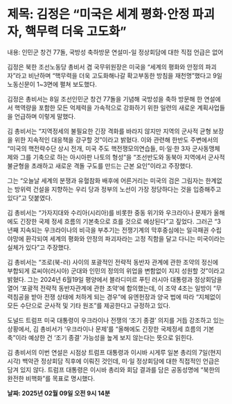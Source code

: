 # **제목: 김정은 “미국은 세계 평화·안정 파괴자, 핵무력 더욱 고도화”**

  내용: 인민군 창건 77돌, 국방성 축하방문 연설미-일 정상회담에 대한 직접 언급은 없어

김정은 북한 조선노동당 총비서 겸 국무위원장은 미국을 “세계의 평화와 안정의 파괴자”라고 비난하며 “핵무력을 더욱 고도화해나갈 확고부동한 방침을 재천명”했다고 9일 노동신문이 1~3면에 펼쳐 보도했다.

김정은 총비서는 8일 조선인민군 창건 77돌을 기념해 국방성을 축하 방문해 한 연설에서 핵역량을 포함한 모든 억제력을 가속적으로 강화하기 위한 일련의 새로운 계획사업들을 언급하며 이렇게 말했다.

김 총비서는 “지역정세의 불필요한 긴장 격화를 바라지 않지만 지역의 군사적 균형 보장을 위한 지속적인 대응책을 강구할 것”이라고 밝혔다. 이와 관련해 한반도 주변에서의 “미국의 핵전략수단 상시 전개, 미국 주도 핵전쟁모의연습들, 미·일·한 3자 군사동맹체제와 그를 기축으로 하는 아시아판 나토의 형성”을 “조선반도와 동북아 지역에서 군사적 불균형을 초래하고 새로운 격돌 구도를 만드는 근본 요인”이라고 주장했다.

그는 “오늘날 세계의 분쟁과 유혈참화 배후에 어른거리는 미국의 검은 그림자는 한계없는 방위력 건설을 지향하는 우리 당과 정부의 노선이 가장 정당하다는 것을 입증해주고 있다”고 덧붙였다.

김 총비서는 “가자지대와 수리아(시리아)를 비롯한 중동 위기와 우크라이나 문제가 올해에도 긴장한 국제 정세 흐름의 기본축으로 흐를 것으로 예상된다”고 짚었다. 그러곤 “3년째 지속되는 우크라이나의 비극을 부추기는 전쟁기계의 막후중심에는 일극패권 수립 야망에 환각되여 세계의 평화와 안정의 파괴자라는 고정 직함을 달고 다니는 미국이라는 실체가 있다”고 주장했다.

김 총비서는 “조로(북-러) 사이의 포괄적인 전략적 동반자 관계에 관한 조약의 정신에 부합되게 로씨야(러시아) 군대와 인민의 정의의 위업을 변함없이 지지 성원할 것”이라고 밝혔다. 그는 2024년 6월19일 평양에서 블라디미르 푸틴 러시아 대통령과 정상회담을 열어 ‘포괄적 전략적 동반자관계에 관한 조약’에 합의했는데, 이 조약 4조는 일방이 “무력침공을 받아 전쟁 상태에 처하게 되는 경우”에 유엔헌장과 양국 법에 따라 “지체없이 모든 수단으로 군사적 및 기타 원조”를 제공한다고 규정하고 있다.

도널드 트럼프 미국 대통령이 우크라이나 전쟁의 ‘조기 종결’ 의지를 거듭 강조하고 있는 상황에서, 김 총비서가 ‘우크라이나 문제’를 “올해에도 긴장한 국제정세 흐름의 기본축”이라 예상한 건 ‘조기 종결’ 가능성을 높게 보지 않는다는 뜻으로 읽힌다.

김 총비서의 이번 연설은 시점상 트럼프 대통령과 이시바 시게루 일본 총리의 7일(현지시각) 백악관 정상회담 직후에 이뤄진 것인데, 미·일 정상회담에 대한 직접적인 언급은 담겨 있지 않다. 트럼프 대통령은 이시바 총리와 회담 결과를 담은 공동성명에 “북한의 완전한 비핵화”를 목표로 명시했다.

  **날짜: 2025년 02월 09일 오전 9시 14분**